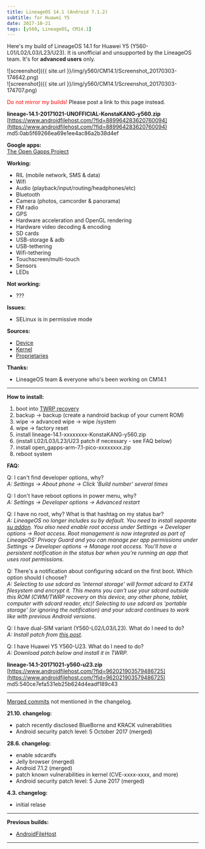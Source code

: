 ```yaml
---
title: LineageOS 14.1 (Android 7.1.2)
subtitle: for Huawei Y5
date: 2017-10-21
tags: [y560, LineageOS, CM14.1]
---
```


Here's my build of LineageOS 14.1 for Huawei Y5 (Y560-L01/L02/L03/L23/U23). It is unofficial and unsupported by the LineageOS team. It's for **advanced users** only.

![screenshot]({{ site.url }}/img/y560/CM14.1/Screenshot_20170303-174642.png)  
![screenshot]({{ site.url }}/img/y560/CM14.1/Screenshot_20170303-174707.png)

<span style="color:#FF0000;">Do not mirror my builds!</span> Please post a link to this page instead.

**lineage-14.1-20171021-UNOFFICIAL-KonstaKANG-y560.zip**  
[https://www.androidfilehost.com/?fid=889964283620760094](https://www.androidfilehost.com/?fid=889964283620760094)  
md5:0ab5f69266ea69e1ee4ac86a2b38d4ef


**Google apps:**  
[The Open Gapps Project](http://opengapps.org/?arch=arm&api=7.1&variant=pico)

**Working:**

- RIL (mobile network, SMS & data)
- Wifi
- Audio (playback/input/routing/headphones/etc)
- Bluetooth
- Camera (photos, camcorder & panorama)
- FM radio
- GPS
- Hardware acceleration and OpenGL rendering
- Hardware video decoding & encoding
- SD cards
- USB-storage & adb
- USB-tethering
- Wifi-tethering
- Touchscreen/multi-touch
- Sensors
- LEDs

**Not working:**

- ???

**Issues:**

- SELinux is in permissive mode

**Sources:**

- [Device](https://github.com/KonstaT/android_device_huawei_y560/tree/cm-14.1)
- [Kernel](https://github.com/KonstaT/android_kernel_huawei_msm8909/tree/cm-14.1)
- [Proprietaries](https://github.com/KonstaT/proprietary_vendor_huawei/tree/cm-14.1)

**Thanks:**

- LineageOS team & everyone who's been working on CM14.1

----

**How to install:**

1. boot into [TWRP recovery](/devices/y560/TWRP)
2. backup -> backup (create a nandroid backup of your current ROM)
3. wipe -> advanced wipe -> wipe /system
4. wipe -> factory reset
5. install lineage-14.1-xxxxxxxx-KonstaKANG-y560.zip
6. (install L02/L03/L23/U23 patch if necessary - see FAQ below)
7. install open_gapps-arm-7.1-pico-xxxxxxxx.zip
8. reboot system

**FAQ:**

Q: I can't find developer options, why?  
*A: Settings -> About phone -> Click 'Build number' several times*

Q: I don't have reboot options in power menu, why?  
*A: Settings -> Developer options -> Advanced restart*

Q: I have no root, why? What is that hashtag on my status bar?  
*A: LineageOS no longer includes su by default. You need to install separate [su addon](https://download.lineageos.org/extras). You also need enable root access under Settings -> Developer options -> Root access. Root management is now integrated as part of LineageOS' Privacy Guard and you can manage per app permissions under Settings -> Developer options -> Manage root access. You'll have a persistent notification in the status bar when you're running an app that uses root permissions.*

Q: There's a notification about configuring sdcard on the first boot. Which option should I choose?  
*A: Selecting to use sdcard as 'internal storage' will format sdcard to EXT4 filesystem and encrypt it. This means you can't use your sdcard outside this ROM (CWM/TWRP recovery on this device, any other phone, tablet, computer with sdcard reader, etc)! Selecting to use sdcard as 'portable storage' (or ignoring the notification) and your sdcard continues to work like with previous Android versions.*

Q: I have dual-SIM variant (Y560-L02/L03/L23). What do I need to do?  
*A: Install patch from [this post](http://forum.xda-developers.com/showpost.php?p=65104843&postcount=49).*

Q: I have Huawei Y5 Y560-U23. What do I need to do?  
*A: Download patch below and install it in TWRP.*

**lineage-14.1-20171021-y560-u23.zip**  
[https://www.androidfilehost.com/?fid=962021903579486725](https://www.androidfilehost.com/?fid=962021903579486725)  
md5:540ce7efa531eb25b624d4eadf189c43

----

[Merged commits](https://review.lineageos.org/#/q/status:merged++branch:cm-14.1+-project:%255E.*device.*+-project:%255E.*kernel.*,n,z) not mentioned in the changelog.

**21.10. changelog:**

- patch recently disclosed BlueBorne and KRACK vulnerabilities
- Android security patch level: 5 October 2017 (merged)

**28.6. changelog:**

- enable sdcardfs
- Jelly browser (merged)
- Android 7.1.2 (merged)
- patch known vulnerabilities in kernel (CVE-xxxx-xxxx, and more)
- Android security patch level: 5 June 2017 (merged)

**4.3. changelog:**

- initial relase

----

**Previous builds:**

- [AndroidFileHost](https://www.androidfilehost.com/?w=files&flid=158618)

----
